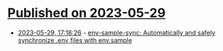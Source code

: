 # [Published on 2023-05-29](index.md)

* [2023-05-29, 17:18:26](https://lobste.rs/s/zc8wrc/env_sample_sync_automatically_safely) - [env-sample-sync: Automatically and safely synchronize .env files with env.sample](https://github.com/acaloiaro/env-sample-sync)
